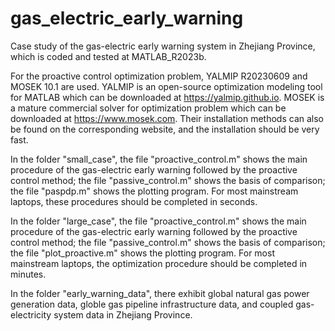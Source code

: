 # gas_electric_early_warning
Case study of the gas-electric early warning system in Zhejiang Province, which is coded and tested at MATLAB_R2023b.  

For the proactive control optimization problem, YALMIP R20230609 and MOSEK 10.1 are used. YALMIP is an open-source optimization modeling tool for MATLAB which can be downloaded at https://yalmip.github.io. MOSEK is a mature commercial solver for optimization problem which can be downloaded at https://www.mosek.com. Their installation methods can also be found on the corresponding website, and the installation should be very fast.

In the folder "small_case", the file "proactive_control.m" shows the main procedure of the gas-electric early warning followed by the proactive control method; the file "passive_control.m" shows the basis of comparison; the file "paspdp.m" shows the plotting program. For most mainstream laptops, these procedures should be completed in seconds.  

In the folder "large_case", the file "proactive_control.m" shows the main procedure of the gas-electric early warning followed by the proactive control method; the file "passive_control.m" shows the basis of comparison; the file "plot_proactive.m" shows the plotting program. For most mainstream laptops, the optimization procedure should be completed in minutes.  

In the folder "early_warning_data", there exhibit global natural gas power generation data, globle gas pipeline infrastructure data, and coupled gas-electricity system data in Zhejiang Province.  
